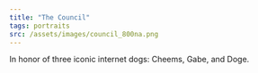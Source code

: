 ```yaml
---
title: "The Council"
tags: portraits
src: /assets/images/council_800na.png
---
```

In honor of three iconic internet dogs: Cheems, Gabe, and Doge.